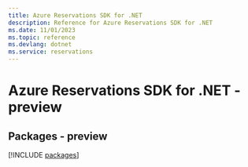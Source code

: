 ```yaml
---
title: Azure Reservations SDK for .NET
description: Reference for Azure Reservations SDK for .NET
ms.date: 11/01/2023
ms.topic: reference
ms.devlang: dotnet
ms.service: reservations
---
```

# Azure Reservations SDK for .NET - preview
## Packages - preview
[!INCLUDE [packages](reservations-index.md)]